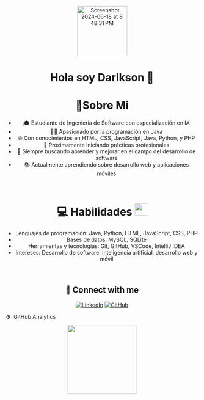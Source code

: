 <p align="center">
  
  <img width="131" alt="Screenshot 2024-06-18 at 8 48 31 PM" src="https://github.com/DariksonAnyosa/DariksonAnyosa/assets/149196569/acdb870f-600c-4ae1-aef9-5cf1470d327f">

</p>

<div align = "center">
  <h1 align = "center">Hola soy Darikson 👋</h1>
</div>

<div align="center">  
  
# 💫Sobre Mi

- 🎓 Estudiante de Ingeniería de Software con especialización en IA
- 👨‍💻 Apasionado por la programación en Java
- 🌐 Con conocimientos en HTML, CSS, JavaScript, Java, Python, y PHP
- 💼 Próximamente iniciando prácticas profesionales
- 🎯 Siempre buscando aprender y mejorar en el campo del desarrollo de software
- 📚 Actualmente aprendiendo sobre desarrollo web y aplicaciones móviles
<br>

# 💻  Habilidades  <img src = "https://media2.giphy.com/media/QssGEmpkyEOhBCb7e1/giphy.gif?cid=ecf05e47a0n3gi1bfqntqmob8g9aid1oyj2wr3ds3mg700bl&rid=giphy.gif" width = 32px> 
- Lenguajes de programación: Java, Python, HTML, JavaScript, CSS, PHP
- Bases de datos: MySQL, SQLite
- Herramientas y tecnologías: Git, GitHub, VSCode, IntelliJ IDEA
- Intereses: Desarrollo de software, inteligencia artificial, desarrollo web y móvil
<br>

## 🤝 Connect with me
<p align="center">
	<a href="https://www.linkedin.com/in/dariksom-yahir-anyosa-solar-ba439927b/"><img src="https://img.shields.io/badge/linkedin-%230A66C2.svg?style=plastic&logo=linkedin&logoColor=white" alt="LinkedIn"/></a>
	<a href="https://github.com/DariksonAnyosa"><img src="https://img.shields.io/badge/github-%23181717.svg?style=plastic&logo=github&logoColor=white" alt="GitHub"/></a>
</p>

</div>
⚙️  GitHub Analytics
<p align="center">
<a href="https://github.com/TuUsuario">
  <img height="180em" src="https://github-readme-stats-eight-theta.vercel.app/api?username=TuUsuario&show_icons=true&theme=algolia&include_all_commits=true&count_private=true"/>
</a>
</p>


